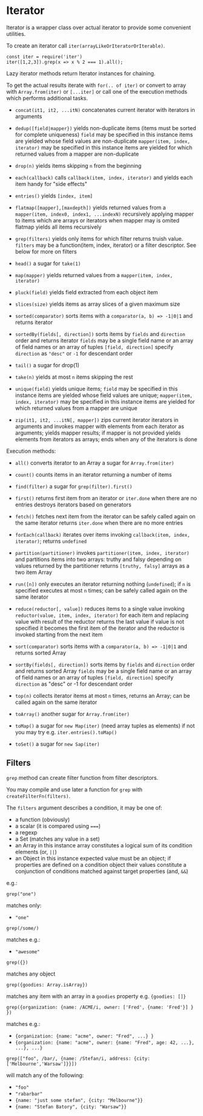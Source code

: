 Iterator
========

Iterator is a wrapper class over actual iterator to provide some convenient utilities.

To create an iterator call `iter(arrayLikeOrIteratorOrIterable)`.

```
const iter = require('iter')
iter([1,2,3]).grep(x => x % 2 === 1).all();
```

Lazy iterator methods return Iterator instances for chaining.

To get the actual results iterate with `for(.. of iter)` or convert to array with `Array.from(iter)`
or `[...iter]` or call one of the execution methods which performs additional tasks.

- `concat(it1, it2, ...itN)`
   concatenates current iterator with iterators in arguments

- `dedup([field|mapper})`
  yields non-duplicate items (items must be sorted for complete uniqueness)
  `field` may be specified in this instance items are yielded whose field
  values are non-duplicate 
  `mapper(item, index, iterator)` may be specified in this instance items
  are yielded for which returned values from a mapper are non-duplicate

- `drop(n)`
  yields items skipping `n` from the beginning

- `each(callback)`
   calls `callback(item, index, iterator)` and yields each item
   handy for "side effects"

- `entries()`
  yields `[index, item]`

- `flatmap([mapper],[maxdepth])`
  yields returned values from a `mapper(item, index0, index1, ...indexN)` 
  recursively applying mapper to items which are arrays or iterators
  when mapper may is omited flatmap yields all items recursively

- `grep(filters)`
  yields only items for which filter returns truish value.
  `filters` may be a function(item, index, iterator) or a filter descriptor.
  See below for more on filters

- `head()`
  a sugar for `take(1)`

- `map(mapper)`
  yields returned values from a `mapper(item, index, iterator)`

- `pluck(field)`
  yields field extracted from each object item

- `slices(size)`
  yields items as array slices of a given maximum size

- `sorted(comparator)`
  sorts items with a `comparator(a, b) => -1|0|1` and returns iterator

- `sortedBy(fields[, direction])`
  sorts items by `fields` and `direction` order and returns iterator
  `fields` may be a single field name or an array of field names
  or an array of tuples `[field, direction]`
  specify `direction` as `"desc"` or `-1` for descendant order

- `tail()`
  a sugar for drop(1)

- `take(n)`
  yields at most `n` items skipping the rest

- `unique(field)`
  yields unique items; `field` may be specified in this instance items are
  yielded whose field values are unique;
  `mapper(item, index, iterator)` may be specified in this instance items
  are yielded for which returned values from a mapper are unique

- `zip(it1, it2, ...itN[, mapper])`
  zips current iterator iterators in arguments and invokes mapper with elements
  from each iterator as arguments; yields mapper results;
  if mapper is not provided yields elements from iterators as arrays;
  ends when any of the iterators is done

Execution methods:

- `all()`
  converts iterator to an Array a sugar for `Array.from(iter)`

- `count()`
  counts items in an iterator returning a number of items

- `find(filter)`
  a sugar for `grep(filter).first()`

- `first()`
  returns first item from an iterator or `iter.done` when there are no entries
  destroys iterators based on generators

- `fetch()`
  fetches next item from the iterator
  can be safely called again on the same iterator
  returns `iter.done` when there are no more entries

- `forEach(callback)`
  iterates over items invoking `callback(item, index, iterator)`;
  returns `undefined`

- `partition(partitioner)`
  invokes `partitioner(item, index, iterator)` and partitions items into
  two arrays: truthy and falsy depending on values returned by the partitioner
  returns `[truthy, falsy]` arrays as a two item Array

- `run([n])`
  only executes an iterator returning nothing (`undefined`);
  if `n` is specified executes at most `n` times;
  can be safely called again on the same iterator

- `reduce(reductor[, value])`
  reduces items to a single value invoking
  `reductor(value, item, index, iterator)`
  for each item and replacing value with result of the reductor
  returns the last value if value is not specified it becomes the first item
  of the iterator and the reductor is invoked starting from the next item

- `sort(comparator)`
  sorts items with a `comparator(a, b) => -1|0|1` and returns sorted Array

- `sortBy(fields[, direction])`
  sorts items by `fields` and `direction` order and returns sorted Array
  `fields` may be a single field name or an array of field names
  or an array of tuples `[field, direction]`
  specify `direction` as "desc" or -1 for descendant order

- `top(n)`
  collects iterator items at most `n` times, returns an Array;
  can be called again on the same iterator

- `toArray()`
  another sugar for `Array.from(iter)`

- `toMap()`
  a sugar for `new Map(iter)` (need array tuples as elements)
  if not you may try e.g. `iter.entries().toMap()`

- `toSet()`
  a sugar for `new Sap(iter)`


Filters
-------

`grep` method can create filter function from filter descriptors.

You may compile and use later a function for `grep` with `createFilterFn(filters)`.

The `filters` argument describes a condition, it may be one of:

- a function (obviously)
- a scalar (it is compared using `===`)
- a regexp
- a Set (matches any value in a set)
- an Array
  in this instance array constitutes a logical sum of its condition elements (or, `||`)
- an Object
  in this instance expected value must be an object;
  if properties are defined on a condition object their values constitute a conjunction
  of conditions matched against target properties (and, `&&`)


e.g.:

```
grep("one")
```

matches only:

- `"one"`


```
grep(/some/)
```

matches e.g.:

- `"awesome"`


```
grep({})
```

matches any object


```
grep({goodies: Array.isArray})
```

matches any item with an array in a `goodies` property e.g. `{goodies: []}`


```
grep({organization: {name: /ACME/i, owner: ['Fred', {name: 'Fred'}] } })
```

matches e.g.:

- `{organization: {name: "acme", owner: "Fred", ...} }`
- `{organization: {name: "acme", owner: {name: "Fred", age: 42, ...}, ...}, ...}`


`grep(["foo", /bar/, {name: /Stefan/i, address: {city: ['Melbourne','Warsaw']}}])`

will match any of the following:

- `"foo"`
- `"rabarbar"`
- `{name: "just some stefan", {city: "Melbourne"}}`
- `{name: "Stefan Batory", {city: "Warsaw"}}`

